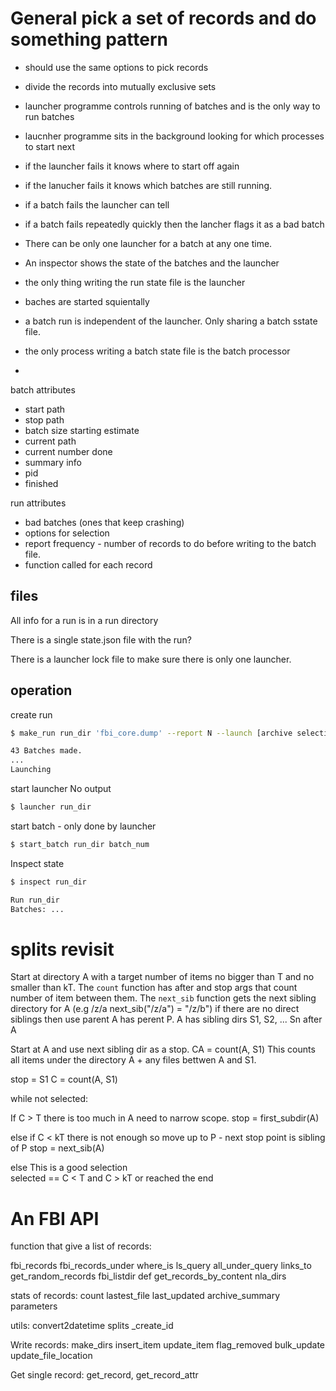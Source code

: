 


# General pick a set of records and do something pattern

 - should use the same options to pick records
 - divide the records into mutually exclusive sets
 - launcher programme controls running of batches and is the only way to run batches
 - laucnher programme sits in the background looking for which processes to start next
 - if the launcher fails it knows where to start off again
 - if the lanucher fails it knows which batches are still running.
 - if a batch fails the launcher can tell
 - if a batch fails repeatedly quickly then the lancher flags it as a bad batch
 - There can be only one launcher for a batch at any one time.
 - An inspector shows the state of the batches and the launcher
 - the only thing writing the run state file is the launcher
 - baches are started squientally 


 - a batch run is independent of the launcher. Only sharing a batch sstate file. 
 - the only process writing a batch state file is the batch processor
 - 

batch attributes
- start path 
- stop path
- batch size starting estimate
- current path
- current number done
- summary info
- pid
- finished


run attributes
- bad batches (ones that keep crashing)
- options for selection
- report frequency - number of records to do before writing to the batch file.
- function called for each record
 

## files

All info for a run is in a run directory

There is a single state.json file with the run?

There is a launcher lock file to make sure there is only one launcher.

## operation

create run 
```bash
$ make_run run_dir 'fbi_core.dump' --report N --launch [archive selection-options] 

43 Batches made.
...
Launching

```

start launcher
No output
```bash
$ launcher run_dir  
```

start batch - only done by launcher
```bash
$ start_batch run_dir batch_num   
```

Inspect state
```bash
$ inspect run_dir

Run run_dir
Batches: ...

```




# splits revisit

Start at directory A with a target number of items no bigger than T and no smaller than kT.
The `count` function has after and stop args that count number of item between them.
The `next_sib` function gets the next sibling directory for A (e.g /z/a next_sib("/z/a") = "/z/b") if there 
are no direct siblings then use parent 
A has perent P.
A has sibling dirs S1, S2, ... Sn after A

Start at A and use next sibling dir as a stop. CA = count(A, S1)
This counts all items under the directory A + any files bettwen A and S1. 

stop = S1
C = count(A, S1)

while not selected: 
  
  If C > T there is too much in A need to narrow scope.
    stop = first_subdir(A)
   
  else if C < kT there is not enough so move up to P - next stop point is sibling of P 
    stop = next_sib(A)

  else
    This is a good selection  
    selected == C < T and C > kT or reached the end


# An FBI API

function that give a list of records:

fbi_records
fbi_records_under
where_is
ls_query
all_under_query
links_to
get_random_records
fbi_listdir
def get_records_by_content
nla_dirs

stats of records:
count
lastest_file
last_updated
archive_summary
parameters

utils:
convert2datetime
splits
_create_id

Write records:
make_dirs
insert_item
update_item
flag_removed
bulk_update
update_file_location

Get single record:
get_record, get_record_attr

